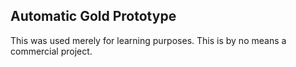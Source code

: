## Automatic Gold Prototype

This was used merely for learning purposes. This is by no means a commercial project.
